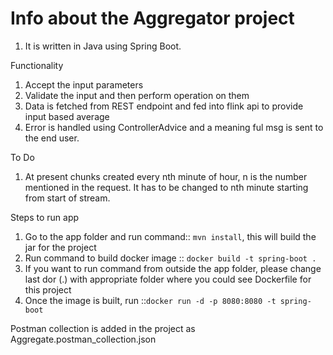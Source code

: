 # Info about the Aggregator project

1. It is written in Java using Spring Boot.

Functionality

1. Accept the input parameters
2. Validate the input and then perform operation on them
3. Data is fetched from REST endpoint and fed into flink api to provide input based average
4. Error is handled using ControllerAdvice and a meaning ful msg is sent to the end user.


To Do
1. At present chunks created every nth minute of hour, n is the number mentioned in the request. It has to be changed to nth minute starting from start of stream.



Steps to run app
1. Go to the app folder and run command:: `mvn install`, this will build the jar for the project
2. Run command to build docker image :: `docker build -t spring-boot .`
3. If you want to run command from outside the app folder, please change last dor (.) with appropriate folder where you could see Dockerfile for this project
4. Once the image is built, run ::`docker run -d -p 8080:8080 -t spring-boot `

Postman collection is added in the project as Aggregate.postman_collection.json
